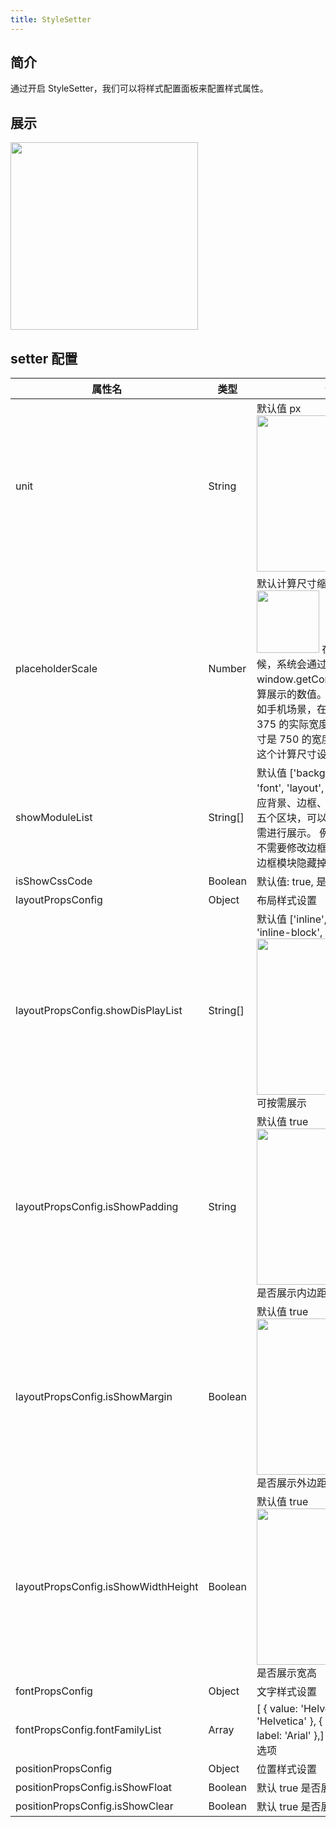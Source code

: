 ```yaml
---
title: StyleSetter
---
```

## 简介
通过开启 StyleSetter，我们可以将样式配置面板来配置样式属性。

## 展示

<img src="https://img.alicdn.com/imgextra/i1/O1CN01plhL0t1DH43CZ8hAa_!!6000000000190-2-tps-596-1478.png" width="300"/>

## setter 配置

| 属性名 | 类型 | 说明 |
| --- | --- | --- |
| unit | String | 默认值 px <img src="https://img.alicdn.com/imgextra/i4/O1CN014BRbq41TKIhXjQuOf_!!6000000002363-2-tps-576-98.png" width="250"/> |
| placeholderScale | Number | 默认计算尺寸缩放 默认值为 1  <img src="https://img.alicdn.com/imgextra/i4/O1CN01OLWb2g1Yd94uAC6ax_!!6000000003081-2-tps-250-98.png" width="100"/> 在没有设定数值的时候，系统会通过 window.getComputedStyle 来计算展示的数值。在某些场景下，例如手机场景，在编辑器展示的是 375 的实际宽度，但是实际设计尺寸是 750 的宽度，这个时候需要对这个计算尺寸设成 2 |
| showModuleList | String[] | 默认值 ['background', 'border', 'font', 'layout', 'position'] 分别对应背景、边框、文字、布局、位置五个区块，可以针对不同的场景按需进行展示。 例如文字的组件，我不需要修改边框的样式，就可以把边框模块隐藏掉 |
| isShowCssCode | Boolean | 默认值: true, 是否展示css源码编辑  |
| layoutPropsConfig | Object | 布局样式设置 |
| layoutPropsConfig.showDisPlayList | String[] | 默认值 ['inline', 'flex', 'block', 'inline-block', 'none'] <img src="https://img.alicdn.com/imgextra/i3/O1CN01nucfjP1gT5Iu6IMua_!!6000000004142-2-tps-474-72.png" width="250"/> 可按需展示 |
| layoutPropsConfig.isShowPadding | String | 默认值 true <img src="https://img.alicdn.com/imgextra/i4/O1CN01frOzt81uLfVjYIR8I_!!6000000006021-2-tps-548-382.png" width="250"/> 是否展示内边距（四个边） ||
| layoutPropsConfig.isShowMargin | Boolean | 默认值 true <img src="https://img.alicdn.com/imgextra/i3/O1CN01H2qo0N1dVssDYT8EN_!!6000000003742-2-tps-536-482.png" width="250"/> 是否展示外边距（四个边） ||
| layoutPropsConfig.isShowWidthHeight | Boolean | 默认值 true <img src="https://img.alicdn.com/imgextra/i2/O1CN01A0pqoz1CAp2KUv230_!!6000000000041-2-tps-546-102.png" width="250"/> 是否展示宽高 |
| fontPropsConfig | Object | 文字样式设置 |
| fontPropsConfig.fontFamilyList | Array | [ { value: 'Helvetica', label: 'Helvetica' }, { value: 'Arial', label: 'Arial' },] 可以定制文字字体选项 |
| positionPropsConfig | Object | 位置样式设置 |
| positionPropsConfig.isShowFloat | Boolean  | 默认 true 是否展示浮动 |
| positionPropsConfig.isShowClear | Boolean | 默认 true 是否展示清除浮动 |

